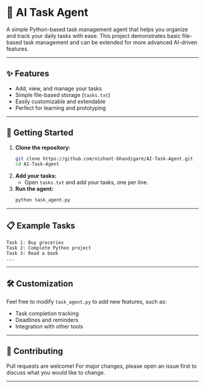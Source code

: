 # 🧠 AI Task Agent

A simple Python-based task management agent that helps you organize and track your daily tasks with ease. This project demonstrates basic file-based task management and can be extended for more advanced AI-driven features.

---

## ✨ Features
- Add, view, and manage your tasks
- Simple file-based storage (`tasks.txt`)
- Easily customizable and extendable
- Perfect for learning and prototyping

---

## 🚀 Getting Started

1. **Clone the repository:**
   ```bash
   git clone https://github.com/nishant-bhandigare/AI-Task-Agent.git
   cd AI-Task-Agent
   ```
2. **Add your tasks:**
   - Open `tasks.txt` and add your tasks, one per line.
3. **Run the agent:**
   ```bash
   python task_agent.py
   ```

---

## 📋 Example Tasks
```
Task 1: Buy groceries
Task 2: Complete Python project
Task 3: Read a book
...
```

---

## 🛠️ Customization
Feel free to modify `task_agent.py` to add new features, such as:
- Task completion tracking
- Deadlines and reminders
- Integration with other tools

---

## 🤝 Contributing
Pull requests are welcome! For major changes, please open an issue first to discuss what you would like to change.

---